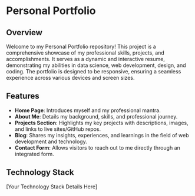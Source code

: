 # Personal Portfolio

## Overview
Welcome to my Personal Portfolio repository! This project is a comprehensive showcase of my professional skills, projects, and accomplishments. It serves as a dynamic and interactive resume, demonstrating my abilities in data science, web development, design, and coding. The portfolio is designed to be responsive, ensuring a seamless experience across various devices and screen sizes.

## Features
- **Home Page**: Introduces myself and my professional mantra.
- **About Me**: Details my background, skills, and professional journey.
- **Projects Section**: Highlights my key projects with descriptions, images, and links to live sites/GitHub repos.
- **Blog**: Shares my insights, experiences, and learnings in the field of web development and technology.
- **Contact Form**: Allows visitors to reach out to me directly through an integrated form.

## Technology Stack
[Your Technology Stack Details Here]
